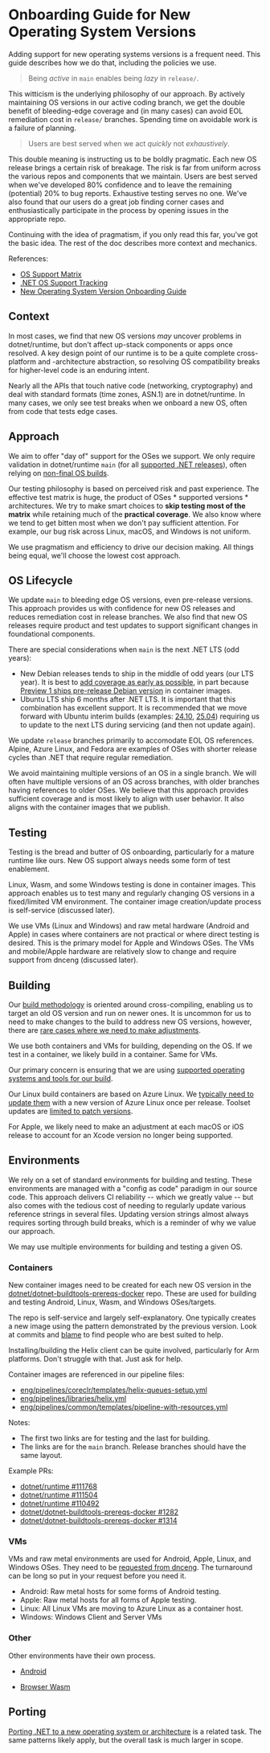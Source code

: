 # Onboarding Guide for New Operating System Versions

Adding support for new operating systems versions is a frequent need. This guide describes how we do that, including the policies we use.

> Being _active_ in `main` enables being _lazy_ in `release/`.

This witticism is the underlying philosophy of our approach. By actively maintaining OS versions in our active coding branch, we get the double benefit of bleeding-edge coverage and (in many cases) can avoid EOL remediation cost in `release/` branches. Spending time on avoidable work is a failure of planning.

> Users are best served when we act _quickly_ not _exhaustively_.

This double meaning is instructing us to be boldly pragmatic. Each new OS release brings a certain risk of breakage. The risk is far from uniform across the various repos and components that we maintain. Users are best served when we've developed 80% confidence and to leave the remaining (potential) 20% to bug reports. Exhaustive testing serves no one. We've also found that our users do a great job finding corner cases and enthusiastically participate in the process by opening issues in the appropriate repo.

Continuing with the idea of pragmatism, if you only read this far, you've got the basic idea. The rest of the doc describes more context and mechanics.

References:

- [OS Support Matrix](./os-support.md)
- [.NET OS Support Tracking](https://github.com/dotnet/core/issues/9638)
- [New Operating System Version Onboarding Guide](https://github.com/dotnet/dnceng/blob/main/Documentation/ProjectDocs/OS%20Onboarding/Guidance.md)

## Context

In most cases, we find that new OS versions _may_  uncover problems in dotnet/runtime, but don't affect up-stack components or apps once resolved. A key design point of our runtime is to be a quite complete cross-platform and -architecture abstraction, so resolving OS compatibility breaks for higher-level code is an enduring intent.

Nearly all the APIs that touch native code (networking, cryptography) and deal with standard formats (time zones, ASN.1) are in dotnet/runtime. In many cases, we only see test breaks when we onboard a new OS, often from code that tests edge cases.

## Approach

We aim to offer "day of" support for the OSes we support. We only require validation in dotnet/runtime `main` (for all [supported .NET releases](https://github.com/dotnet/core/blob/main/releases.md)), often relying on [non-final OS builds](https://github.com/dotnet/runtime/pull/111768#issuecomment-2617229139).

Our testing philosophy is based on perceived risk and past experience. The effective test matrix is huge, the product of OSes \* supported versions \* architectures.  We try to make smart choices to **skip testing most of the matrix** while retaining much of the **practical coverage**. We also know where we tend to get bitten most when we don't pay sufficient attention. For example, our bug risk across Linux, macOS, and Windows is not uniform.

We use pragmatism and efficiency to drive our decision making. All things being equal, we'll choose the lowest cost approach.

## OS Lifecycle

We update `main` to bleeding edge OS versions, even pre-release versions. This approach provides us with confidence for new OS releases and reduces remediation cost in release branches. We also find that new OS releases require product and test updates to support significant changes in foundational components.

There are special considerations when `main` is the next .NET LTS (odd years):

- New Debian releases tends to ship in the middle of odd years (our LTS year). It is best to [add coverage as early as possible](https://github.com/dotnet/runtime/pull/111768), in part because [Preview 1 ships pre-release Debian version](https://github.com/dotnet/dotnet-docker/discussions/6272) in container images.
- Ubuntu LTS ship 6 months after .NET LTS. It is important that this combination has excellent support. It is recommended that we move forward with Ubuntu interim builds (examples: [24.10](https://github.com/dotnet/runtime/pull/111504), [25.04](https://github.com/dotnet/runtime/pull/113405)) requiring us to update to the next LTS during servicing (and then not update again).

We update `release` branches primarily to accomodate EOL OS references.  Alpine, Azure Linux, and Fedora are examples of OSes with shorter release cycles than .NET that require regular remediation.

We avoid maintaining multiple versions of an OS in a single branch. We will often have multiple versions of an OS across branches, with older branches having references to older OSes. We believe that this approach provides sufficient coverage and is most likely to align with user behavior. It also aligns with the container images that we publish.

## Testing

Testing is the bread and butter of OS onboarding, particularly for a mature runtime like ours. New OS support always needs some form of test enablement.

Linux, Wasm, and some Windows testing is done in container images. This approach enables us to test many and regularly changing OS versions in a fixed/limited VM environment. The container image creation/update process is self-service (discussed later).

We use VMs (Linux and Windows) and raw metal hardware (Android and Apple) in cases where containers are not practical or where direct testing is desired. This is the primary model for Apple and Windows OSes. The VMs and mobile/Apple hardware are relatively slow to change and require support from dnceng (discussed later).

## Building

Our [build methodology](https://github.com/dotnet/runtime/blob/main/docs/project/linux-build-methodology.md) is oriented around cross-compiling, enabling us to target an old OS version and run on newer ones. It is uncommon for us to need to make changes to the build to address new OS versions, however, there are [rare cases where we need to make adjustments](https://github.com/dotnet/runtime/issues/101944).

We use both containers and VMs for building, depending on the OS. If we test in a container, we likely build in a container. Same for VMs.

Our primary concern is ensuring that we are using [supported operating systems and tools for our build](https://github.com/dotnet/runtime/tree/main/docs/workflow/requirements).

Our Linux build containers are based on Azure Linux. We [typically need to update them](https://github.com/dotnet/runtime/issues/112191) with a new version of Azure Linux once per release. Toolset updates are [limited to patch versions](https://github.com/dotnet/dotnet-buildtools-prereqs-docker/pull/1422).

For Apple, we likely need to make an adjustment at each macOS or iOS release to account for an Xcode version no longer being supported.

## Environments

We rely on a set of standard environments for building and testing. These environments are managed with a "config as code" paradigm in our source code. This approach delivers CI reliability -- which we greatly value -- but also comes with the tedious cost of needing to regularly update various reference strings in several files. Updating version strings almost always requires sorting through build breaks, which is a reminder of why we value our approach.

We may use multiple environments for building and testing a given OS.

### Containers

New container images need to be created for each new OS version in the [dotnet/dotnet-buildtools-prereqs-docker](https://github.com/dotnet/dotnet-buildtools-prereqs-docker) repo. These are used for building and testing Android, Linux, Wasm, and Windows OSes/targets.

The repo is self-service and largely self-explanatory. One typically creates a new image using the pattern demonstrated by the previous version. Look at commits and [blame](https://github.com/dotnet/dotnet-buildtools-prereqs-docker/blame/776324ff16d38e22fd9f06c9842ec338a4b98489/src/alpine/3.20/helix/Dockerfile) to find people who are best suited to help.

Installing/building the Helix client can be quite involved, particularly for Arm platforms. Don't struggle with that. Just ask for help.

Container images are referenced in our pipeline files:

- [eng/pipelines/coreclr/templates/helix-queues-setup.yml](https://github.com/dotnet/runtime/blob/main/eng/pipelines/coreclr/templates/helix-queues-setup.yml)
- [eng/pipelines/libraries/helix.yml](https://github.com/dotnet/runtime/blob/main/eng/pipelines/libraries/helix.yml)
- [eng/pipelines/common/templates/pipeline-with-resources.yml](https://github.com/dotnet/runtime/blob/main/eng/pipelines/common/templates/pipeline-with-resources.yml)

Notes:

- The first two links are for testing and the last for building.
- The links are for the `main` branch. Release branches should have the same layout.

Example PRs:

- [dotnet/runtime #111768](https://github.com/dotnet/runtime/pull/111768)
- [dotnet/runtime #111504](https://github.com/dotnet/runtime/pull/111504)
- [dotnet/runtime #110492](https://github.com/dotnet/runtime/pull/110492)
- [dotnet/dotnet-buildtools-prereqs-docker #1282](https://github.com/dotnet/dotnet-buildtools-prereqs-docker/pull/1282)
- [dotnet/dotnet-buildtools-prereqs-docker #1314](https://github.com/dotnet/dotnet-buildtools-prereqs-docker/pull/1314)

### VMs

VMs and raw metal environments are used for Android, Apple, Linux, and Windows OSes. They need to be [requested from dnceng](https://github.com/dotnet/dnceng/issues/4307). The turnaround can be long so put in your request before you need it.

- Android: Raw metal hosts for some forms of Android testing.
- Apple: Raw metal hosts for all forms of Apple testing.
- Linux: All Linux VMs are moving to Azure Linux as a container host.
- Windows: Windows Client and Server VMs

### Other

Other environments have their own process.

- [Android](../workflow/testing/libraries/testing-android.md#upgrading-the-android-ndk-version-in-ci-pipelines)

- [Browser Wasm](https://github.com/dotnet/runtime/pull/112066)

## Porting

[Porting .NET to a new operating system or architecture](../design/coreclr/botr/guide-for-porting.md) is a related task. The same patterns likely apply, but the overall task is much larger in scope.
